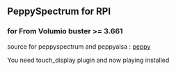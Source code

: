 ## PeppySpectrum for RPI

### for From Volumio buster >= 3.661


source for peppyspectrum and peppyalsa : [peppy](https://github.com/project-owner)


You need touch_display plugin and now playing installed

